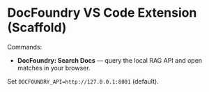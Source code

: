 # DocFoundry VS Code Extension (Scaffold)

Commands:
- **DocFoundry: Search Docs** — query the local RAG API and open matches in your browser.

Set `DOCFOUNDRY_API=http://127.0.0.1:8001` (default).
